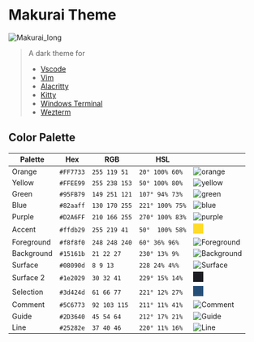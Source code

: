 # Makurai Theme
![Makurai_long](https://github.com/user-attachments/assets/05db57e0-f7ec-46db-a9ed-8e63b8a033db)

> A dark theme for
> * [Vscode](https://github.com/Skardyy/makurai-vscode)
> * [Vim](https://github.com/Skardyy/makurai-nvim)
> * [Alacritty](https://github.com/Skardyy/makurai-theme/blob/main/alacritty.toml)
> * [Kitty](https://github.com/Skardyy/makurai-theme/blob/main/Kitty.conf)
> * [Windows Terminal](https://github.com/Skardyy/makurai-theme/blob/main/WindowsTerminal.json)
> * [Wezterm](https://github.com/Skardyy/makurai-theme/blob/main/.wezterm.lua)


## Color Palette

| Palette      | Hex       | RGB           | HSL             |                                                                                                                     |
| ------------ | --------- | ------------- | --------------- | ----------------------------------------------------------------------------------------------                      |
| Orange       | `#FF7733` | `255 119 51`  | `20° 100% 60%`  | ![orange](https://raw.githubusercontent.com/Skardyy/makurai-theme/refs/heads/main/Dog/orange.png)                   |
| Yellow       | `#FFEE99` | `255 238 153` | `50° 100% 80%`  | ![yellow](https://raw.githubusercontent.com/Skardyy/makurai-theme/refs/heads/main/Dog/yellow.png)                   |
| Green        | `#95FB79` | `149 251 121` | `107° 94% 73%`  | ![green](https://raw.githubusercontent.com/Skardyy/makurai-theme/refs/heads/main/Dog/green.png)                     |
| Blue         | `#82aaff` | `130 170 255` | `221° 100% 75%` | ![blue](https://raw.githubusercontent.com/Skardyy/makurai-theme/refs/heads/main/Dog/blue.png)                       |
| Purple       | `#D2A6FF` | `210 166 255` | `270° 100% 83%` | ![purple](https://raw.githubusercontent.com/Skardyy/makurai-theme/refs/heads/main/Dog/purple.png)                   |
| Accent       | `#ffdb29` | `255 219 41`  | `50°  100% 58%` | ![blue](https://raw.githubusercontent.com/Skardyy/makurai-theme/refs/heads/main/Dog/accent.png)                     |
| Foreground   | `#f8f8f0` | `248 248 240` | `60° 36% 96%`   | ![Foreground](https://raw.githubusercontent.com/Skardyy/makurai-theme/refs/heads/main/Dog/Foreground.png)           |
| Background   | `#15161b` | `21 22 27`    | `230° 13% 9%`   | ![Background](https://raw.githubusercontent.com/Skardyy/makurai-theme/refs/heads/main/Dog/Background.png)           |
| Surface      | `#08090d` | `8 9 13`      | `228 24% 4%%`   | ![Surface](https://raw.githubusercontent.com/Skardyy/makurai-theme/refs/heads/main/Dog/Surface.png)                 |
| Surface 2    | `#1e2029` | `30 32 41`    | `229° 15% 14%`  | ![Surface2](https://raw.githubusercontent.com/Skardyy/makurai-theme/refs/heads/main/Dog/Surface2.png)               |
| Selection    | `#3d424d` | `61 66 77`    | `221° 12% 27%`  | ![Selection](https://raw.githubusercontent.com/Skardyy/makurai-theme/refs/heads/main/Dog/Selection.png)             |
| Comment      | `#5C6773` | `92 103 115`  | `211° 11% 41%`  | ![Comment](https://raw.githubusercontent.com/Skardyy/makurai-theme/refs/heads/main/Dog/Comment.png)                 |
| Guide        | `#2D3640` | `45 54 64`    | `212° 17% 21%`  | ![Guide](https://raw.githubusercontent.com/Skardyy/makurai-theme/refs/heads/main/Dog/Guide.png)                     |
| Line         | `#25282e` | `37 40 46`    | `220° 11% 16%`  | ![Line](https://raw.githubusercontent.com/Skardyy/makurai-theme/refs/heads/main/Dog/Line.png)                       |
